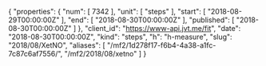 {
  "properties": {
    "num": [
      7342
    ],
    "unit": [
      "steps"
    ],
    "start": [
      "2018-08-29T00:00:00Z"
    ],
    "end": [
      "2018-08-30T00:00:00Z"
    ],
    "published": [
      "2018-08-30T00:00:00Z"
    ]
  },
  "client_id": "https://www-api.jvt.me/fit",
  "date": "2018-08-30T00:00:00Z",
  "kind": "steps",
  "h": "h-measure",
  "slug": "2018/08/XetNO",
  "aliases": [
    "/mf2/1d278f17-f6b4-4a38-a1fc-7c87c6af7556/",
    "/mf2/2018/08/xetno"
  ]
}
